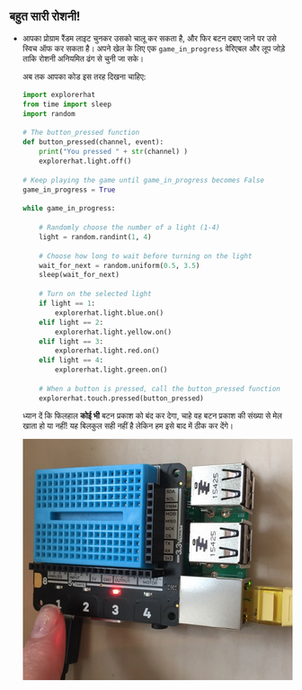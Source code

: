 ## बहुत सारी रोशनी!

- आपका प्रोग्राम रैंडम लाइट चुनकर उसको चालू कर सकता है, और फिर बटन दबाए जाने पर उसे स्विच ऑफ कर सकता है। अपने खेल के लिए एक `game_in_progress` वेरिएबल और लूप जोड़े ताकि रोशनी अनियमित ढंग से चुनी जा सके।
    
    अब तक आपका कोड इस तरह दिखना चाहिए:
    
    ```python
    import explorerhat
    from time import sleep
    import random
    
    # The button_pressed function
    def button_pressed(channel, event):
        print("You pressed " + str(channel) )
        explorerhat.light.off()
    
    # Keep playing the game until game_in_progress becomes False
    game_in_progress = True
    
    while game_in_progress:
    
        # Randomly choose the number of a light (1-4)
        light = random.randint(1, 4)
    
        # Choose how long to wait before turning on the light
        wait_for_next = random.uniform(0.5, 3.5)
        sleep(wait_for_next)
    
        # Turn on the selected light
        if light == 1:
            explorerhat.light.blue.on()
        elif light == 2:
            explorerhat.light.yellow.on()
        elif light == 3:
            explorerhat.light.red.on()
        elif light == 4:
            explorerhat.light.green.on()
    
        # When a button is pressed, call the button_pressed function
        explorerhat.touch.pressed(button_pressed)
    
    ```
    
    ध्यान दें कि फिलहाल **कोई भी** बटन प्रकाश को बंद कर देगा, चाहे वह बटन प्रकाश की संख्या से मेल खाता हो या नहीं! यह बिलकुल सही नहीं है लेकिन हम इसे बाद में ठीक कर देंगे।
    
    ![लाइट बंद करने के लिए आप कोई भी बटन दबा सकते हैं](images/press-wrong-button.png)